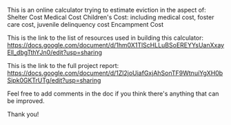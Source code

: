 This is an online calculator trying to estimate eviction in the aspect of:
Shelter Cost
Medical Cost
Children's Cost: including medical cost, foster care cost, juvenile delinquency cost
Encampment Cost

This is the link to the list of resources used in building this calculator:
https://docs.google.com/document/d/1hm0X1TlScHLLuBSoEREYYsUanXxayEll_dbgTthYJn0/edit?usp=sharing

This is the link to the full project report:
https://docs.google.com/document/d/1Zl2joUiafGxjAhSonTF9WtnuiYgXH0bSipk0GKTrUTg/edit?usp=sharing

Feel free to add comments in the doc if you think there's anything that can be improved. 

Thank you!
